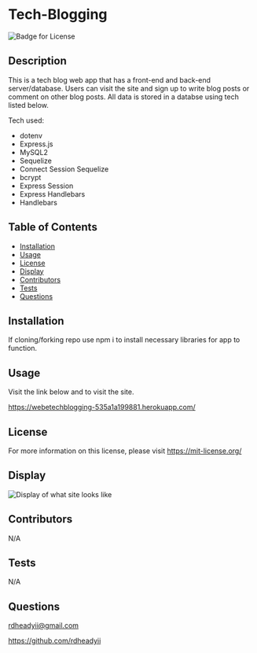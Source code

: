 # Tech-Blogging
  ![Badge for License](https://shields.io/badge/license-MIT-blue.svg)

## Description

This is a tech blog web app that has a front-end and back-end server/database. Users can visit the site and sign up to write blog posts or comment on other blog posts. All data is stored in a databse using tech listed below. 

Tech used:

* dotenv
* Express.js
* MySQL2
* Sequelize
* Connect Session Sequelize
* bcrypt
* Express Session
* Express Handlebars
* Handlebars

## Table of Contents
* [Installation](#installation)
* [Usage](#usage)
* [License](#license)
* [Display](#display)
* [Contributors](#contributors)
* [Tests](#tests)
* [Questions](#questions)

## Installation
If cloning/forking repo use npm i to install necessary libraries for app to function.

## Usage
Visit the link below and to visit the site.

https://webetechblogging-535a1a199881.herokuapp.com/

## License
For more information on this license, please visit https://mit-license.org/

## Display
![Display of what site looks like]()

## Contributors
N/A

## Tests
N/A

## Questions
rdheadyii@gmail.com

https://github.com/rdheadyii
